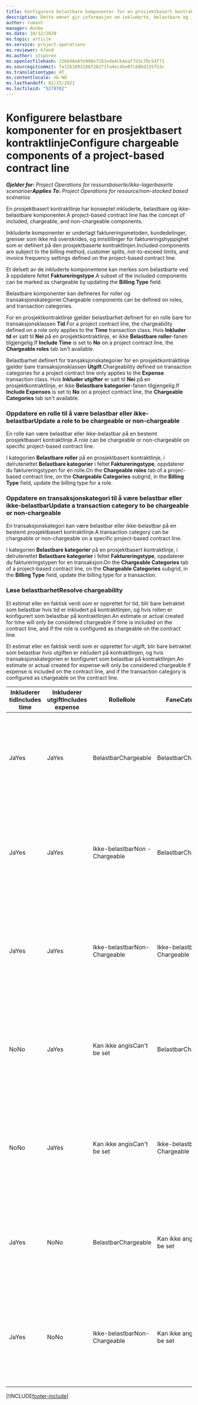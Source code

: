 ```yaml
---
title: Konfigurere belastbare komponenter for en prosjektbasert kontraktlinje
description: Dette emnet gir informasjon om inkluderte, belastbare og ikke-belastbare komponenter på kontraktlinjer.
author: rumant
manager: Annbe
ms.date: 10/12/2020
ms.topic: article
ms.service: project-operations
ms.reviewer: kfend
ms.author: stsporen
ms.openlocfilehash: 2266d8e0fe998e7161ede4cb4eaf7d3c70c54f71
ms.sourcegitcommit: fa32b1893286f20271fa4ec4be8fc68bd135f53c
ms.translationtype: HT
ms.contentlocale: nb-NO
ms.lasthandoff: 02/15/2021
ms.locfileid: "5278702"
---
```

# <a name="configure-chargeable-components-of-a-project-based-contract-line"></a><span data-ttu-id="53e50-103">Konfigurere belastbare komponenter for en prosjektbasert kontraktlinje</span><span class="sxs-lookup"><span data-stu-id="53e50-103">Configure chargeable components of a project-based contract line</span></span>

<span data-ttu-id="53e50-104">_**Gjelder for:** Project Operations for ressursbaserte/ikke-lagerbaserte scenarioer_</span><span class="sxs-lookup"><span data-stu-id="53e50-104">_**Applies To:** Project Operations for resource/non-stocked based scenarios_</span></span>

<span data-ttu-id="53e50-105">En prosjektbasert kontraktlinje har konseptet inkluderte, belastbare og ikke-belastbare komponenter.</span><span class="sxs-lookup"><span data-stu-id="53e50-105">A project-based contract line has the concept of included, chargeable, and non-chargeable components.</span></span>

<span data-ttu-id="53e50-106">Inkluderte komponenter er underlagt faktureringsmetoden, kundedelinger, grenser som ikke må overskrides, og innstillinger for faktureringshyppighet som er definert på den prosjektbaserte kontraktlinjen.</span><span class="sxs-lookup"><span data-stu-id="53e50-106">Included components are subject to the billing method, customer splits, not-to-exceed limits, and invoice frequency settings defined on the project-based contract line.</span></span>

<span data-ttu-id="53e50-107">Et delsett av de inkluderte komponentene kan merkes som belastbarte ved å oppdatere feltet **Faktureringstype**.</span><span class="sxs-lookup"><span data-stu-id="53e50-107">A subset of the included components can be marked as chargeable by updating the **Billing Type** field.</span></span>

<span data-ttu-id="53e50-108">Belastbare komponenter kan defineres for roller og transaksjonskategorier.</span><span class="sxs-lookup"><span data-stu-id="53e50-108">Chargeable components can be defined on roles, and transaction categories.</span></span>

<span data-ttu-id="53e50-109">For en prosjektkontraktlinje gjelder belastbarhet definert for en rolle bare for transaksjonsklassen **Tid**.</span><span class="sxs-lookup"><span data-stu-id="53e50-109">For a project contract line, the chargeability defined on a role only applies to the **Time** transaction class.</span></span> <span data-ttu-id="53e50-110">Hvis **Inkluder td** er satt til **Nei** på en prosjektkontraktlinje, er ikke **Belastbare roller**-fanen tilgjengelig.</span><span class="sxs-lookup"><span data-stu-id="53e50-110">If **Include Time** is set to **No** on a project contract line, the **Chargeable roles** tab isn't available.</span></span>

<span data-ttu-id="53e50-111">Belastbarhet definert for transaksjonskategorier for en prosjektkontraktlinje gjelder bare transaksjonsklassen **Utgift**.</span><span class="sxs-lookup"><span data-stu-id="53e50-111">Chargeability defined on transaction categories for a project contract line only applies to the **Expense** transaction class.</span></span> <span data-ttu-id="53e50-112">Hvis **Inkluder utgifter** er satt til **Nei** på en prosjektkontraktlinje, er ikke **Belastbare kategorier**-fanen tilgjengelig.</span><span class="sxs-lookup"><span data-stu-id="53e50-112">If **Include Expenses** is set to **No** on a project contract line, the **Chargeable Categories** tab isn't available.</span></span>

### <a name="update-a-role-to-be-chargeable-or-non-chargeable"></a><span data-ttu-id="53e50-113">Oppdatere en rolle til å være belastbar eller ikke-belastbar</span><span class="sxs-lookup"><span data-stu-id="53e50-113">Update a role to be chargeable or non-chargeable</span></span>

<span data-ttu-id="53e50-114">En rolle kan være belastbar eller ikke-belastbar på en bestemt prosjektbasert kontraktlinje.</span><span class="sxs-lookup"><span data-stu-id="53e50-114">A role can be chargeable or non-chargeable on specific project-based contract line.</span></span>

<span data-ttu-id="53e50-115">I kategorien **Belastbare roller** på en prosjektbasert kontraktlinje, i delrutenettet **Belastbare kategorier** i feltet **Faktureringstype**, oppdaterer du faktureringstypen for en rolle.</span><span class="sxs-lookup"><span data-stu-id="53e50-115">On the **Chargeable roles** tab of a projec-based contract line, on the **Chargeable Categories** subgrid, in the **Billing Type** field, update the billing type for a role.</span></span>

### <a name="update-a-transaction-category-to-be-chargeable-or-non-chargeable"></a><span data-ttu-id="53e50-116">Oppdatere en transaksjonskategori til å være belastbar eller ikke-belastbar</span><span class="sxs-lookup"><span data-stu-id="53e50-116">Update a transaction category to be chargeable or non-chargeable</span></span>

<span data-ttu-id="53e50-117">En transaksjonskategori kan være belastbar eller ikke-belastbar på en bestemt prosjektbasert kontraktlinje.</span><span class="sxs-lookup"><span data-stu-id="53e50-117">A transaction category can be chargeable or non-chargeable on a specific project-based contract line.</span></span>

<span data-ttu-id="53e50-118">I kategorien **Belastbare kategorier** på en prosjektbasert kontraktlinje, i delrutenettet **Belastbare kategorier** i feltet **Faktureringstype**, oppdaterer du faktureringstypen for en transaksjon.</span><span class="sxs-lookup"><span data-stu-id="53e50-118">On the **Chargeable Categories** tab of a project-based contract line, on the **Chargeable Categories** subgrid, in the **Billing Type** field, update the billing type for a transaction.</span></span>

### <a name="resolve-chargeability"></a><span data-ttu-id="53e50-119">Løse belastbarhet</span><span class="sxs-lookup"><span data-stu-id="53e50-119">Resolve chargeability</span></span>

<span data-ttu-id="53e50-120">Et estimat eller en faktisk verdi som er opprettet for tid, blir bare betraktet som belastbar hvis tid er inkludert på kontraktlinjen, og hvis rollen er konfigurert som belastbar på kontraktlinjen.</span><span class="sxs-lookup"><span data-stu-id="53e50-120">An estimate or actual created for time will only be considered chargeable if time is included on the contract line, and if the role is configured as chargeable on the contract line.</span></span>

<span data-ttu-id="53e50-121">Et estimat eller en faktisk verdi som er opprettet for utgift, blir bare betraktet som belastbar hvis utgiften er inkludert på kontraktlinjen, og hvis transaksjonskategorien er konfigurert som belastbar på kontraktlinjen.</span><span class="sxs-lookup"><span data-stu-id="53e50-121">An estimate or actual created for expense will only be considered chargeable if expense is included on the contract line, and if the transaction category is configured as chargeable on the contract line.</span></span>

| <span data-ttu-id="53e50-122">Inkluderer tid</span><span class="sxs-lookup"><span data-stu-id="53e50-122">Includes time</span></span> | <span data-ttu-id="53e50-123">Inkluderer utgift</span><span class="sxs-lookup"><span data-stu-id="53e50-123">Includes expense</span></span> | <span data-ttu-id="53e50-124">Rolle</span><span class="sxs-lookup"><span data-stu-id="53e50-124">Role</span></span> | <span data-ttu-id="53e50-125">Fane</span><span class="sxs-lookup"><span data-stu-id="53e50-125">Category</span></span> | <span data-ttu-id="53e50-126">Oppgave</span><span class="sxs-lookup"><span data-stu-id="53e50-126">Task</span></span> |
| --- | --- | --- | --- | --- |
| <span data-ttu-id="53e50-127">Ja</span><span class="sxs-lookup"><span data-stu-id="53e50-127">Yes</span></span> | <span data-ttu-id="53e50-128">Ja</span><span class="sxs-lookup"><span data-stu-id="53e50-128">Yes</span></span> | <span data-ttu-id="53e50-129">Belastbar</span><span class="sxs-lookup"><span data-stu-id="53e50-129">Chargeable</span></span> | <span data-ttu-id="53e50-130">Belastbar</span><span class="sxs-lookup"><span data-stu-id="53e50-130">Chargeable</span></span> | <span data-ttu-id="53e50-131">Fakturering på en faktisk tidsverdi: Belastbar</span><span class="sxs-lookup"><span data-stu-id="53e50-131">Billing on a time actual: Chargeable</span></span> </br><span data-ttu-id="53e50-132">Faktureringstype for en faktisk utgiftsverdi: Belastbar</span><span class="sxs-lookup"><span data-stu-id="53e50-132">Billing type on an expense actual: Chargeable</span></span> |
| <span data-ttu-id="53e50-133">Ja</span><span class="sxs-lookup"><span data-stu-id="53e50-133">Yes</span></span> | <span data-ttu-id="53e50-134">Ja</span><span class="sxs-lookup"><span data-stu-id="53e50-134">Yes</span></span> | <span data-ttu-id="53e50-135">Ikke-belastbar</span><span class="sxs-lookup"><span data-stu-id="53e50-135">Non - Chargeable</span></span> | <span data-ttu-id="53e50-136">Belastbar</span><span class="sxs-lookup"><span data-stu-id="53e50-136">Chargeable</span></span> | <span data-ttu-id="53e50-137">Fakturering på en faktisk tidsverdi: Ikke-belastbar</span><span class="sxs-lookup"><span data-stu-id="53e50-137">Billing on a time actual: Non-Chargeable</span></span> </br><span data-ttu-id="53e50-138">Faktureringstype for en faktisk utgiftsverdi: Belastbar</span><span class="sxs-lookup"><span data-stu-id="53e50-138">Billing type on an expense actual: Chargeable</span></span> |
| <span data-ttu-id="53e50-139">Ja</span><span class="sxs-lookup"><span data-stu-id="53e50-139">Yes</span></span> | <span data-ttu-id="53e50-140">Ja</span><span class="sxs-lookup"><span data-stu-id="53e50-140">Yes</span></span> | <span data-ttu-id="53e50-141">Ikke-belastbar</span><span class="sxs-lookup"><span data-stu-id="53e50-141">Non-Chargeable</span></span> | <span data-ttu-id="53e50-142">Ikke-belastbar</span><span class="sxs-lookup"><span data-stu-id="53e50-142">Non-Chargeable</span></span> | <span data-ttu-id="53e50-143">Fakturering på en faktisk tidsverdi: Ikke-belastbar</span><span class="sxs-lookup"><span data-stu-id="53e50-143">Billing on a time actual: Non-Chargeable</span></span> </br><span data-ttu-id="53e50-144">Faktureringstype for en faktisk utgiftsverdi: Ikke-belastbar</span><span class="sxs-lookup"><span data-stu-id="53e50-144">Billing type on an expense actual: Non-Chargeable</span></span> |
| <span data-ttu-id="53e50-145">No</span><span class="sxs-lookup"><span data-stu-id="53e50-145">No</span></span> | <span data-ttu-id="53e50-146">Ja</span><span class="sxs-lookup"><span data-stu-id="53e50-146">Yes</span></span> | <span data-ttu-id="53e50-147">Kan ikke angis</span><span class="sxs-lookup"><span data-stu-id="53e50-147">Can't be set</span></span> | <span data-ttu-id="53e50-148">Belastbar</span><span class="sxs-lookup"><span data-stu-id="53e50-148">Chargeable</span></span> | <span data-ttu-id="53e50-149">Fakturering på en faktisk tidsverdi: Ikke tilgjengelig</span><span class="sxs-lookup"><span data-stu-id="53e50-149">Billing on a time actual: Not available</span></span> </br><span data-ttu-id="53e50-150">Faktureringstype for en faktisk utgiftsverdi: Belastbar</span><span class="sxs-lookup"><span data-stu-id="53e50-150">Billing type on an expense actual:Chargeable</span></span> |
| <span data-ttu-id="53e50-151">No</span><span class="sxs-lookup"><span data-stu-id="53e50-151">No</span></span> | <span data-ttu-id="53e50-152">Ja</span><span class="sxs-lookup"><span data-stu-id="53e50-152">Yes</span></span> | <span data-ttu-id="53e50-153">Kan ikke angis</span><span class="sxs-lookup"><span data-stu-id="53e50-153">Can't be set</span></span> | <span data-ttu-id="53e50-154">Ikke-belastbar</span><span class="sxs-lookup"><span data-stu-id="53e50-154">Non-Chargeable</span></span> | <span data-ttu-id="53e50-155">Fakturering på en faktisk tidsverdi: Ikke tilgjengelig</span><span class="sxs-lookup"><span data-stu-id="53e50-155">Billing on a time actual: Not available</span></span> </br><span data-ttu-id="53e50-156">Faktureringstype for en faktisk utgiftsverdi: Ikke-belastbar</span><span class="sxs-lookup"><span data-stu-id="53e50-156">Billing type on an expense actual: Non-chargeable</span></span> |
| <span data-ttu-id="53e50-157">Ja</span><span class="sxs-lookup"><span data-stu-id="53e50-157">Yes</span></span> | <span data-ttu-id="53e50-158">No</span><span class="sxs-lookup"><span data-stu-id="53e50-158">No</span></span> | <span data-ttu-id="53e50-159">Belastbar</span><span class="sxs-lookup"><span data-stu-id="53e50-159">Chargeable</span></span> | <span data-ttu-id="53e50-160">Kan ikke angis</span><span class="sxs-lookup"><span data-stu-id="53e50-160">Can't be set</span></span> | <span data-ttu-id="53e50-161">Fakturering på en faktisk tidsverdi: Belastbar</span><span class="sxs-lookup"><span data-stu-id="53e50-161">Billing on a time actual: Chargeable</span></span> </br><span data-ttu-id="53e50-162">Faktureringstype for en faktisk utgiftsverdi: Ikke tilgjengelig</span><span class="sxs-lookup"><span data-stu-id="53e50-162">Billing type on an expense actual: Not available</span></span> |
| <span data-ttu-id="53e50-163">Ja</span><span class="sxs-lookup"><span data-stu-id="53e50-163">Yes</span></span> | <span data-ttu-id="53e50-164">No</span><span class="sxs-lookup"><span data-stu-id="53e50-164">No</span></span> | <span data-ttu-id="53e50-165">Ikke-belastbar</span><span class="sxs-lookup"><span data-stu-id="53e50-165">Non-Chargeable</span></span> | <span data-ttu-id="53e50-166">Kan ikke angis</span><span class="sxs-lookup"><span data-stu-id="53e50-166">Can't be set</span></span> | <span data-ttu-id="53e50-167">Fakturering på en faktisk tidsverdi: Ikke-belastbar</span><span class="sxs-lookup"><span data-stu-id="53e50-167">Billing on a time actual: Non-chargeable</span></span> </br> <span data-ttu-id="53e50-168">Faktureringstype for en faktisk utgiftsverdi: Ikke tilgjengelig</span><span class="sxs-lookup"><span data-stu-id="53e50-168">Billing type on an expense actual: Not available</span></span> |


[!INCLUDE[footer-include](../includes/footer-banner.md)]